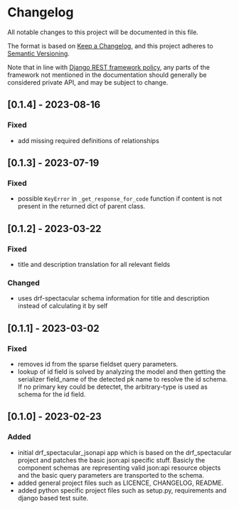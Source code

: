 # Changelog

All notable changes to this project will be documented in this file.

The format is based on [Keep a Changelog](https://keepachangelog.com/en/1.0.0/),
and this project adheres to [Semantic Versioning](https://semver.org/spec/v2.0.0.html).

Note that in line with [Django REST framework policy](https://www.django-rest-framework.org/topics/release-notes/),
any parts of the framework not mentioned in the documentation should generally be considered private API, and may be subject to change.

## [0.1.4] - 2023-08-16

### Fixed

- add missing required definitions of relationships


## [0.1.3] - 2023-07-19

### Fixed

- possible `KeyError` in `_get_response_for_code` function if content is not present in the returned dict of parent class.


## [0.1.2] - 2023-03-22

### Fixed

- title and description translation for all relevant fields

### Changed

- uses drf-spectacular schema information for title and description instead of calculating it by self

## [0.1.1] - 2023-03-02

### Fixed

- removes id from the sparse fieldset query parameters.
- lookup of id field is solved by analyzing the model and then getting the serializer field_name of the detected pk name to resolve the id schema. If no primary key could be detectet, the arbitrary-type is used as schema for the id field.

## [0.1.0] - 2023-02-23

### Added

- initial drf_spectacular_jsonapi app which is based on the drf_spectacular project and patches the basic json:api specific stuff. Basicly the component schemas are representing valid json:api resource objects and the basic query parameters are transported to the schema.
- added general project files such as LICENCE, CHANGELOG, README.
- added python specific project files such as setup.py, requirements and django based test suite.
